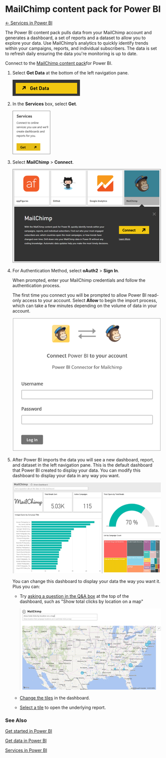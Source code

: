 <properties 
   pageTitle="MailChimp content pack for Power BI"
   description="MailChimp content pack for Power BI"
   services="powerbi" 
   documentationCenter="" 
   authors="v-anpasi" 
   manager="mblythe" 
   editor=""
   tags=""/>
 
<tags
   ms.service="powerbi"
   ms.devlang="NA"
   ms.topic="article"
   ms.tgt_pltfrm="NA"
   ms.workload="powerbi"
   ms.date="06/18/2015"
   ms.author="v-anpasi"/>
# MailChimp content pack for Power BI

[← Services in Power BI](https://support.powerbi.com/knowledgebase/topics/88770-services-in-power-bi)

The Power BI content pack pulls data from your MailChimp account and generates a dashboard, a set of reports and a dataset to allow you to explore your data. Use MailChimp’s analytics to quickly identify trends within your campaigns, reports, and individual subscribers. The data is set to refresh daily ensuring the data you're monitoring is up to date.

Connect to the [MailChimp content pack](https://app.powerbi.com/getdata/services/mailchimp)for Power BI.




1. Select **Get Data** at the bottom of the left navigation pane.

	![](media/powerbi-content-pack-mailchimp/PBI_GetData.png)

2.  In the **Services** box, select **Get**.

	![](media/powerbi-content-pack-mailchimp/PBI_GetServices.png)

3.  Select **MailChimp** \> **Connect**. 

	![](media/powerbi-content-pack-mailchimp/PBI_MailChimpConnect.png)

4. For Authentication Method, select **oAuth2** \> **Sign In**.

	When prompted, enter your MailChimp credentials and follow the authentication process.

	The first time you connect you will be prompted to allow Power BI read-only access to your account. Select **Allow** to begin the import process, which can take a few minutes depending on the volume of data in your account.

	![](media/powerbi-content-pack-mailchimp/Allow.PNG)

5.  After Power BI imports the data you will see a new dashboard, report, and dataset in the left navigation pane. This is the default dashboard that Power BI created to display your data. You can modify this dashboard to display your data in any way you want.

	![](media/powerbi-content-pack-mailchimp/PBI_MailChimpNewDash.png)

	You can change this dashboard to display your data the way you want it. Plus you can:

	- Try [asking a question in the Q&A box](https://support.powerbi.com/knowledgebase/articles/474566-q-a-in-power-bi-preview) at the top of the dashboard, such as "Show total clicks by location on a map"

		![](media/powerbi-content-pack-mailchimp/PBI_MailChimpQnA.png)

	- [Change the tiles](https://support.powerbi.com/knowledgebase/articles/424878) in the dashboard.

	- [Select a tile](https://support.powerbi.com/knowledgebase/articles/425669) to open the underlying report.

### See Also

[Get started in Power BI](https://support.powerbi.com/knowledgebase/articles/430814-get-started-with-power-bi)

﻿[Get data in Power BI](https://support.powerbi.com/knowledgebase/topics/63369)

﻿[Services in Power BI](https://support.powerbi.com/knowledgebase/topics/88770)

﻿

